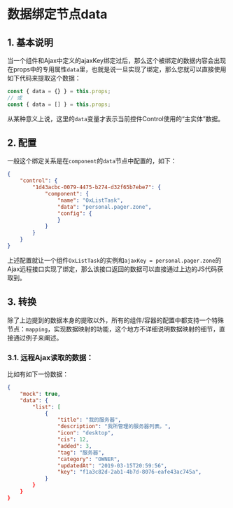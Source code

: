 # 数据绑定节点data

## 1. 基本说明

当一个组件和Ajax中定义的ajaxKey绑定过后，那么这个被绑定的数据内容会出现在props中的专用属性`data`里，也就是说一旦实现了绑定，那么您就可以直接使用如下代码来提取这个数据：

```js
const { data = {} } = this.props;
// 或
const { data = [] } = this.props;
```

从某种意义上说，这里的`data`变量才表示当前控件Control使用的“主实体”数据。

## 2. 配置

一般这个绑定关系是在`component`的`data`节点中配置的，如下：

```json
{
    "control": {
        "1d43acbc-0079-4475-b274-d32f65b7ebe7": {
            "component": {
                "name": "OxListTask",
                "data": "personal.pager.zone",
                "config": {
                }
            }
        }
    }
}
```

上述配置就让一个组件`OxListTask`的实例和`ajaxKey = personal.pager.zone`的Ajax远程接口实现了绑定，那么该接口返回的数据可以直接通过上边的JS代码获取到。

## 3. 转换

除了上边提到的数据本身的提取以外，所有的组件/容器的配置中都支持一个特殊节点：`mapping`，实现数据映射的功能，这个地方不详细说明数据映射的细节，直接通过例子来阐述。

### 3.1. 远程Ajax读取的数据：

比如有如下一份数据：

```json
{
    "mock": true,
    "data": {
        "list": [
            {
                "title": "我的服务器",
                "description": "我所管理的服务器列表。",
                "icon": "desktop",
                "cis": 12,
                "added": 3,
                "tag": "服务器",
                "category": "OWNER",
                "updatedAt": "2019-03-15T20:59:56",
                "key": "f1a3c82d-2ab1-4b7d-8076-eafe43ac745a",
            }
        }
    }
}  
```



